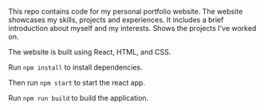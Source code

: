 This repo contains code for my personal portfolio website. The website showcases my skills, projects and experiences. It includes a brief introduction about myself and my interests. Shows the projects I've worked on.

The website is built using React, HTML, and CSS.

Run `npm install` to install dependencies.

Then run `npm start` to start the react app.

Run `npm run build` to build the application.
